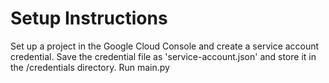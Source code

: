  # Setup Instructions
 Set up a project in the Google Cloud Console and create a service account credential. 
 Save the credential file as 'service-account.json' and store it in the /credentials 
 directory. Run main.py